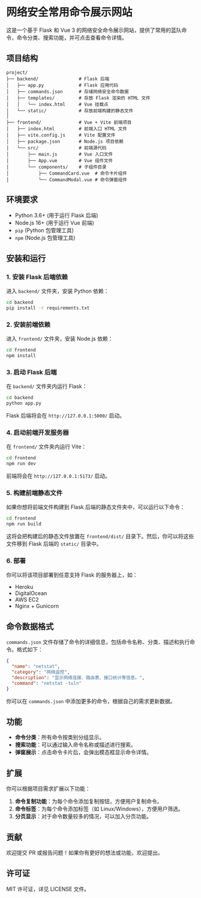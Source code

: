 
# 网络安全常用命令展示网站

这是一个基于 Flask 和 Vue 3 的网络安全命令展示网站，提供了常用的蓝队命令，命令分类、搜索功能，并可点击查看命令详情。

## 项目结构

```
project/
├── backend/               # Flask 后端
│   ├── app.py             # Flask 应用代码
│   ├── commands.json      # 存储网络安全命令数据
│   ├── templates/         # 存放 Flask 渲染的 HTML 文件
│   │   └── index.html     # Vue 挂载点
│   └── static/            # 存放前端构建的静态文件
│
├── frontend/              # Vue + Vite 前端项目
│   ├── index.html         # 前端入口 HTML 文件
│   ├── vite.config.js     # Vite 配置文件
│   ├── package.json       # Node.js 项目依赖
│   └── src/               # 前端源代码
│       ├── main.js        # Vue 入口文件
│       ├── App.vue        # Vue 组件文件
│       └── components/    # 子组件目录
│           ├── CommandCard.vue  # 命令卡片组件
│           └── CommandModal.vue # 命令弹窗组件
```

## 环境要求

- Python 3.6+ (用于运行 Flask 后端)
- Node.js 16+ (用于运行 Vue 前端)
- `pip` (Python 包管理工具)
- `npm` (Node.js 包管理工具)

## 安装和运行

### 1. 安装 Flask 后端依赖

进入 `backend/` 文件夹，安装 Python 依赖：

```bash
cd backend
pip install -r requirements.txt
```

### 2. 安装前端依赖

进入 `frontend/` 文件夹，安装 Node.js 依赖：

```bash
cd frontend
npm install
```

### 3. 启动 Flask 后端

在 `backend/` 文件夹内运行 Flask：

```bash
cd backend
python app.py
```

Flask 后端将会在 `http://127.0.0.1:5000/` 启动。

### 4. 启动前端开发服务器

在 `frontend/` 文件夹内运行 Vite：

```bash
cd frontend
npm run dev
```

前端将会在 `http://127.0.0.1:5173/` 启动。

### 5. 构建前端静态文件

如果你想将前端文件构建到 Flask 后端的静态文件夹中，可以运行以下命令：

```bash
cd frontend
npm run build
```

这将会把构建后的静态文件放置在 `frontend/dist/` 目录下。然后，你可以将这些文件移到 Flask 后端的 `static/` 目录中。

### 6. 部署

你可以将该项目部署到任意支持 Flask 的服务器上，如：

- Heroku
- DigitalOcean
- AWS EC2
- Nginx + Gunicorn

## 命令数据格式

`commands.json` 文件存储了命令的详细信息，包括命令名称、分类、描述和执行命令。格式如下：

```json
{
  "name": "netstat",
  "category": "网络监控",
  "description": "显示网络连接、路由表、接口统计等信息。",
  "command": "netstat -tuln"
}
```

你可以在 `commands.json` 中添加更多的命令，根据自己的需求更新数据。

## 功能

- **命令分类**：所有命令按类别分组显示。
- **搜索功能**：可以通过输入命令名称或描述进行搜索。
- **弹窗展示**：点击命令卡片后，会弹出模态框显示命令详情。

## 扩展

你可以根据项目需求扩展以下功能：

1. **命令复制功能**：为每个命令添加复制按钮，方便用户复制命令。
2. **命令标签**：为每个命令添加标签（如 Linux/Windows），方便用户筛选。
3. **分页显示**：对于命令数量较多的情况，可以加入分页功能。

## 贡献

欢迎提交 PR 或报告问题！如果你有更好的想法或功能，欢迎提出。

## 许可证

MIT 许可证，详见 LICENSE 文件。
